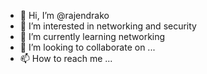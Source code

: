 - 👋 Hi, I’m @rajendrako
- 👀 I’m interested in networking and security
- 🌱 I’m currently learning networking
- 💞️ I’m looking to collaborate on ...
- 📫 How to reach me ...

<!---
rajendrako/rajendrako is a ✨ special ✨ repository because its `README.md` (this file) appears on your GitHub profile.
You can click the Preview link to take a look at your changes.
--->

